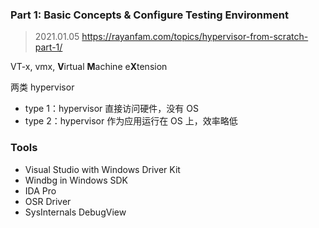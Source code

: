 ### Part 1: Basic Concepts & Configure Testing Environment

> 2021.01.05 https://rayanfam.com/topics/hypervisor-from-scratch-part-1/

VT-x, vmx, **V**irtual **M**achine e**X**tension

两类 hypervisor

- type 1：hypervisor 直接访问硬件，没有 OS
- type 2：hypervisor 作为应用运行在 OS 上，效率略低

### Tools

- Visual Studio with Windows Driver Kit
- Windbg in Windows SDK
- IDA Pro
- OSR Driver
- SysInternals DebugView

